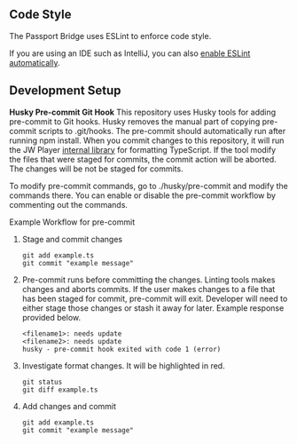 ## Code Style

The Passport Bridge uses ESLint to enforce code style.

If you are using an IDE such as IntelliJ, you can also [enable ESLint automatically](https://www.jetbrains.com/help/idea/eslint.html#ws_js_eslint_automatic_configuration).

## Development Setup

**Husky Pre-commit Git Hook**
This repository uses Husky tools for adding pre-commit to Git hooks. Husky removes the manual part of copying pre-commit scripts to .git/hooks. The pre-commit should automatically run after running npm install. When you commit changes to this repository, it will run the JW Player [internal library](https://github.com/jwplayer/frontend-tools) for formatting TypeScript. If the tool modify the files that were staged for commits, the commit action will be aborted. The changes will be not be staged for commits.

To modify pre-commit commands, go to ./husky/pre-commit and modify the commands there. You can enable or disable the pre-commit workflow by commenting out the commands.

Example Workflow for pre-commit

1. Stage and commit changes
   ```
   git add example.ts
   git commit "example message"
   ```
2. Pre-commit runs before committing the changes. Linting tools makes changes and aborts commits. If the user makes changes to a file that has been staged for commit, pre-commit will exit. Developer will need to either stage those changes or stash it away for later. Example response provided below.
   ```log
   <filename1>: needs update
   <filename2>: needs update
   husky - pre-commit hook exited with code 1 (error)
   ```
3. Investigate format changes. It will be highlighted in red.
   ```
   git status
   git diff example.ts
   ```
4. Add changes and commit
   ```
   git add example.ts
   git commit "example message"
   ```
